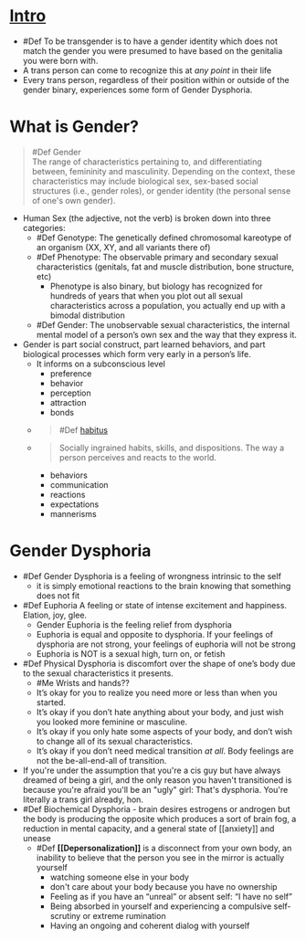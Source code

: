 # [Intro](https://genderdysphoria.fyi/)

- #Def To be transgender is to have a gender identity which does not match the gender you were presumed to have based on the genitalia you were born with.
- A trans person can come to recognize this at _any point_ in their life
- Every trans person, regardless of their position within or outside of the gender binary, experiences some form of Gender Dysphoria.

# What is Gender?

> #Def Gender  
> The range of characteristics pertaining to, and differentiating between, femininity and masculinity. Depending on the context, these characteristics may include biological sex, sex-based social structures (i.e., gender roles), or gender identity (the personal sense of one's own gender).

- Human Sex (the adjective, not the verb) is broken down into three categories:
    - #Def Genotype: The genetically defined chromosomal kareotype of an organism (XX, XY, and all variants there of)
    - #Def Phenotype: The observable primary and secondary sexual characteristics (genitals, fat and muscle distribution, bone structure, etc)
        - Phenotype is also binary, but biology has recognized for hundreds of years that when you plot out all sexual characteristics across a population, you actually end up with a bimodal distribution
    - #Def Gender: The unobservable sexual characteristics, the internal mental model of a person’s own sex and the way that they express it.
- Gender is part social construct, part learned behaviors, and part biological processes which form very early in a person’s life.
    - It informs on a subconscious level
        - preference
        - behavior
        - perception
        - attraction
        - bonds
    - > #Def [habitus](<https://en.wikipedia.org/wiki/Habitus_(sociology)>) 
    - > Socially ingrained habits, skills, and dispositions. The way a person perceives and reacts to the world.
        - behaviors
        - communication
        - reactions
        - expectations
        - mannerisms

# Gender Dysphoria
- #Def Gender Dysphoria is a feeling of wrongness intrinsic to the self
	- it is simply emotional reactions to the brain knowing that something does not fit
- #Def Euphoria A feeling or state of intense excitement and happiness. Elation, joy, glee.
	- Gender Euphoria is the feeling relief from dysphoria
	- Euphoria is equal and opposite to dysphoria. If your feelings of dysphoria are not strong, your feelings of euphoria will not be strong
	- Euphoria is NOT is a sexual high, turn on, or fetish
- #Def Physical Dysphoria is discomfort over the shape of one’s body due to the sexual characteristics it presents.
	- #Me Wrists and hands??
	- It’s okay for you to realize you need more or less than when you started.
	- It’s okay if you don’t hate anything about your body, and just wish you looked more feminine or masculine.
	- It’s okay if you only hate some aspects of your body, and don’t wish to change all of its sexual characteristics.
	- It’s okay if you don’t need medical transition _at all_. Body feelings are not the be-all-end-all of transition.
- If you're under the assumption that you're a cis guy but have always dreamed of being a girl, and the only reason you haven't transitioned is because you're afraid you'll be an "ugly" girl: That's dysphoria. You're literally a trans girl already, hon.
- #Def Biochemical Dysphoria - brain desires estrogens or androgen but the body is producing the opposite which produces a sort of brain fog, a reduction in mental capacity, and a general state of [[anxiety]] and unease
	- #Def **[[Depersonalization]]** is a disconnect from your own body, an inability to believe that the person you see in the mirror is actually yourself
		- watching someone else in your body
		- don't care about your body because you have no ownership
		- Feeling as if you have an “unreal” or absent self: “I have no self”
		- Being absorbed in yourself and experiencing a compulsive self-scrutiny or extreme rumination
		- Having an ongoing and coherent dialog with yourself

